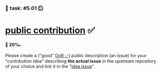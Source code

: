 ### 💪 task: #5.01 [⏲️](https://youtu.be/h1uaTOmvZbA)

# [public contribution](https://opensource.guide/how-to-contribute/#finding-a-project-to-contribute-to) ✅

#### 🏅 20‰

Please create a ("good" [DoR ✅](https://openpracticelibrary.com/practice/definition-of-ready/)) public description (an issue) for your "contribution idea" describing **the actual issue** in the upstream repository of your choice and link it in the "[idea issue](https://github.com/digital-sustainability/module-eoss-hs22-sandbox/issues/56)".